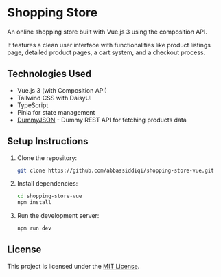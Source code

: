 # Shopping Store

An online shopping store built with Vue.js 3 using the composition API.

It features a clean user interface with functionalities like product listings page, detailed product pages, a cart system, and a checkout process.

## Technologies Used

- Vue.js 3 (with Composition API)
- Tailwind CSS with DaisyUI
- TypeScript
- Pinia for state management
- [DummyJSON](https://dummyjson.com/) - Dummy REST API for fetching products data

## Setup Instructions

1. Clone the repository:

    ```sh
    git clone https://github.com/abbassiddiqi/shopping-store-vue.git
    ```

2. Install dependencies:

    ```sh
    cd shopping-store-vue
    npm install
    ```

3. Run the development server:

    ```sh
    npm run dev
    ```

## License
This project is licensed under the [MIT License](https://github.com/abbassiddiqi/shopping-store-vue/blob/master/LICENSE).
